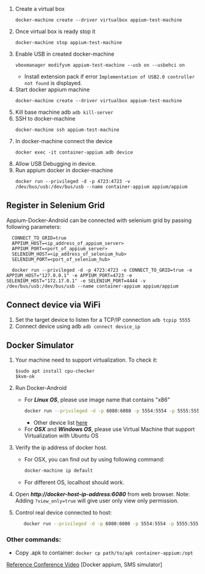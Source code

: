1. Create a virtual box  
   ```
   docker-machine create --driver virtualbox appium-test-machine
   ```
2. Once virtual box is ready stop it
   ```
   docker-machine stop appium-test-machine
   ```
3. Enable USB in created docker-machine
   ```
   vboxmanager modifyvm appium-test-machine --usb on --usbehci on
   ```
   * Install extension pack if error `Implementation of USB2.0 controller not found` is displayed.
4. Start docker appium machine
   ```
   docker-machine create --driver virtualbox appium-test-machine
   ```
5. Kill base machine adb `adb kill-server`
6. SSH to docker-machine
   ```
   docker-machine ssh appium-test-machine
   ```
7. In docker-machine connect the device
   ```
   docker exec -it container-appium adb device
   ```
8. Allow USB Debugging in device.
9. Run appium docker in docker-machine
   ```
   docker run --privileged -d -p 4723:4723 -v /dev/bus/usb:/dev/bus/usb --name container-appium appium/appium
   ```
## Register in Selenium Grid
Appium-Docker-Android can be connected with selenium grid by passing following parameters:
   ```
     CONNECT_TO_GRID=true
     APPIUM_HOST=<ip_address_of_appium_server>
     APPIUM_PORT=<port_of_appium_server>
     SELENIUM_HOST=<ip_address_of_selenium_hub>
     SELENIUM_PORT=<port_of_selenium_hub>
      
     docker run --privileged -d -p 4723:4723 -e CONNECT_TO_GRID=true -e APPIUM_HOST="127.0.0.1" -e APPIUM_PORT=4723 -e SELENIUM_HOST="172.17.0.1" -e SELENIUM_PORT=4444 -v /dev/bus/usb:/dev/bus/usb --name container-appium appium/appium
   ```
## Connect device via WiFi
1. Set the target device to listen for a TCP/IP connection `adb tcpip 5555`
2. Connect device using adb `adb connect device_ip`

## Docker Simulator
1. Your machine need to support virtualization. To check it:
   ```
   $sudo apt install cpu-checker
   $kvm-ok
   ```
2. Run Docker-Android
   - For ***Linux OS***, please use image name that contains "x86"
      ```bash
      docker run --privileged -d -p 6080:6080 -p 5554:5554 -p 5555:5555 -e DEVICE="Samsung Galaxy S6" --name android-container budtmo/docker-android-x86-8.1
      ```
     - Other device list [here](https://github.com/budtmo/docker-android/blob/master/README.md)
   - For ***OSX*** and ***Windows OS***, please use Virtual Machine that support Virtualization with Ubuntu OS
3. Verify the ip address of docker host.
   - For OSX, you can find out by using following command:
     ```bash
     docker-machine ip default
     ```
   - For different OS, localhost should work.

4. Open ***http://docker-host-ip-address:6080*** from web browser. Note: Adding ```?view_only=true``` will give user only view only permission.
5. Control real device connected to host:
   ```bash
      docker run --privileged -d -p 6080:6080 -p 5554:5554 -p 5555:5555 --name android-container budtmo/docker-android-real-device
   ```
### Other commands:
- Copy .apk to container: `docker cp path/to/apk container-appium:/opt`

[Reference Conference Video](https://www.youtube.com/watch?v=jE4oSetvzfQ) [Docker appium, SMS simulator]